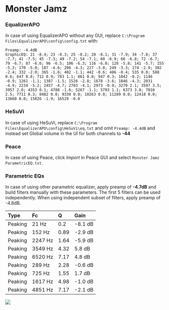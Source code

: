# Monster Jamz

### EqualizerAPO
In case of using EqualizerAPO without any GUI, replace `C:\Program Files\EqualizerAPO\config\config.txt`
with:
```
Preamp: -4.4dB
GraphicEQ: 21 -8.4; 23 -8.3; 25 -8.2; 28 -8.1; 31 -7.9; 34 -7.8; 37 -7.7; 41 -7.5; 45 -7.3; 49 -7.2; 54 -7.1; 60 -6.9; 66 -6.8; 72 -6.7; 79 -6.7; 87 -6.6; 96 -6.5; 106 -6.3; 116 -6.0; 128 -5.8; 141 -5.7; 155 -5.3; 170 -5.0; 187 -4.6; 206 -4.3; 227 -3.8; 249 -3.3; 274 -2.9; 302 -2.4; 332 -2.0; 365 -1.6; 402 -1.1; 442 -0.6; 486 -0.4; 535 0.0; 588 0.6; 647 0.8; 712 0.9; 783 1.1; 861 0.8; 947 0.3; 1042 -0.2; 1146 -0.9; 1261 -1.1; 1387 -1.5; 1526 -2.8; 1678 -3.6; 1846 -4.3; 2031 -4.9; 2234 -5.2; 2457 -4.7; 2703 -4.1; 2973 -0.9; 3270 2.1; 3597 3.5; 3957 2.8; 4353 0.1; 4788 -1.6; 5267 -1.1; 5793 1.1; 6373 3.8; 7010 2.5; 7711 0.3; 8482 0.0; 9330 0.0; 10263 0.0; 11289 0.0; 12418 0.0; 13660 0.0; 15026 -1.9; 16529 -0.0
```

### HeSuVi
In case of using HeSuVi, replace `C:\Program Files\EqualizerAPO\config\HeSuVi\eq.txt` and omit `Preamp:
-4.4dB` and instead set Global volume in the UI for both channels to **-44**

### Peace
In case of using Peace, click *Import* in Peace GUI and select `Monster Jamz ParametricEQ.txt`.

### Parametric EQs
In case of using other parametric equalizer, apply preamp of **-4.7dB** and build filters manually
with these parameters. The first 5 filters can be used independently.
When using independent subset of filters, apply preamp of -4.8dB.

| Type    | Fc      |    Q | Gain    |
|:--------|:--------|:-----|:--------|
| Peaking | 21 Hz   | 0.2  | -8.1 dB |
| Peaking | 152 Hz  | 0.89 | -2.9 dB |
| Peaking | 2247 Hz | 1.64 | -5.9 dB |
| Peaking | 3549 Hz | 4.32 | 5.8 dB  |
| Peaking | 6520 Hz | 7.17 | 4.8 dB  |
| Peaking | 289 Hz  | 2.28 | -0.6 dB |
| Peaking | 725 Hz  | 1.55 | 1.7 dB  |
| Peaking | 1617 Hz | 4.98 | -1.0 dB |
| Peaking | 4851 Hz | 7.17 | -2.1 dB |

![](https://raw.githubusercontent.com/jaakkopasanen/AutoEq/master/results/innerfidelity/sbaf-serious/Monster%20Jamz/Monster%20Jamz.png)